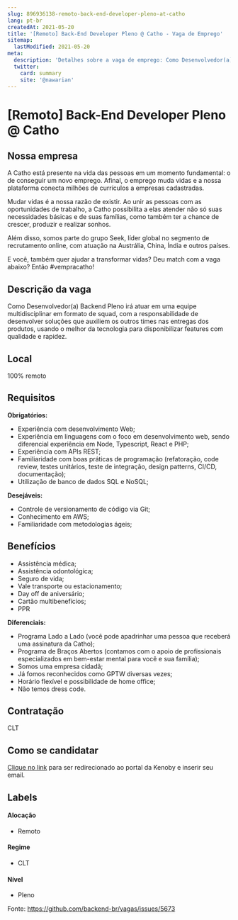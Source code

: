 ```yaml
---
slug: 896936138-remoto-back-end-developer-pleno-at-catho
lang: pt-br
createdAt: 2021-05-20
title: '[Remoto] Back-End Developer Pleno @ Catho - Vaga de Emprego'
sitemap:
  lastModified: 2021-05-20
meta:
  description: 'Detalhes sobre a vaga de emprego: Como Desenvolvedor(a) Backend Pleno irá atuar em uma equipe multidisciplinar em formato de squad, com a responsabilidade de desenvolver soluções que auxiliem os outros times nas entregas dos produtos, usando o melhor da tecnologia para disponibilizar features com qualidade e rapidez.'
  twitter:
    card: summary
    site: '@nawarian'
---
```


# [Remoto] Back-End Developer Pleno @ Catho

## Nossa empresa

A Catho está presente na vida das pessoas em um momento fundamental: o de conseguir um novo emprego. Afinal, o emprego muda vidas e a nossa plataforma conecta milhões de currículos a empresas cadastradas.

Mudar vidas é a nossa razão de existir. Ao unir as pessoas com as oportunidades de trabalho, a Catho possibilita a elas atender não só suas necessidades básicas e de suas famílias, como também ter a chance de crescer, produzir e realizar sonhos. 

Além disso, somos parte do grupo Seek, líder global no segmento de recrutamento online, com atuação na Austrália, China, Índia e outros países. 

E você, também quer ajudar a transformar vidas? Deu match com a vaga abaixo? Então #vempracatho!

## Descrição da vaga

Como Desenvolvedor(a) Backend Pleno irá atuar em uma equipe multidisciplinar em formato de squad, com a responsabilidade de desenvolver soluções que auxiliem os outros times nas entregas dos produtos, usando o melhor da tecnologia para disponibilizar features com qualidade e rapidez. 

## Local

100% remoto

## Requisitos

**Obrigatórios:**
- Experiência com desenvolvimento Web;
- Experiência em linguagens com o foco em desenvolvimento web, sendo diferencial experiência em Node, Typescript, React e PHP;
- Experiência com APIs REST;
- Familiaridade com boas práticas de programação (refatoração, code review, testes unitários, teste de integração, design patterns, CI/CD, documentação);
- Utilização de banco de dados SQL e NoSQL;

**Desejáveis:**
- Controle de versionamento de código via Git;
- Conhecimento em AWS;
- Familiaridade com metodologias ágeis;


## Benefícios

- Assistência médica;
- Assistência odontológica;
- Seguro de vida;
- Vale transporte ou estacionamento;
- Day off de aniversário;
- Cartão multibenefícios;
- PPR


**Diferenciais:**
- Programa Lado a Lado (você pode apadrinhar uma pessoa que receberá uma assinatura da Catho);
- Programa de Braços Abertos (contamos com o apoio de profissionais especializados em bem-estar mental para você e sua família);
- Somos uma empresa cidadã;
- Já fomos reconhecidos como GPTW diversas vezes;
- Horário flexível e possibilidade de home office;
- Não temos dress code. 

## Contratação

CLT

## Como se candidatar

[Clique no link](http://bit.ly/Catho-BackEnd) para ser redirecionado ao portal da Kenoby e inserir seu email. 


## Labels
<!-- retire os labels que não fazem sentido à vaga -->

#### Alocação
- Remoto

#### Regime
- CLT

#### Nível
- Pleno

Fonte: https://github.com/backend-br/vagas/issues/5673